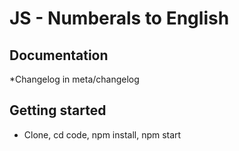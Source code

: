 # JS - Numberals to English

## Documentation
*Changelog in meta/changelog

## Getting started
* Clone, cd code, npm install, npm start
